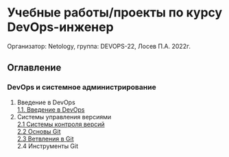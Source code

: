 # Учебные работы/проекты по курсу DevOps-инженер
Организатор: Netology, группа: DEVOPS-22, Лосев П.А. 2022г.
## Оглавление
### DevOps и системное администрирование
1. Введение в DevOps  
[1.1. Введение в DevOps](01-intro-01/README.md)
2. Системы управления версиями  
[2.1 Системы контроля версий](02-git-01-vcs/README.md)  
[2.2 Основы Git](02-git-02-base/README.md)  
[2.3 Ветвления в Git](02-git-03-branching)  
2.4 Инструменты Git